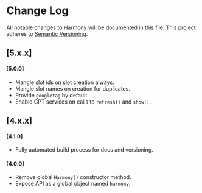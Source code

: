 # Change Log
All notable changes to Harmony will be documented in this file.
This project adheres to [Semantic Versioning](http://semver.org/).

## [5.x.x]
#### [5.0.0]
- Mangle slot ids on slot creation always.
- Mangle slot names on creation for duplicates.
- Provide `googletag` by default.
- Enable GPT services on calls to `refresh()` and `show()`.

## [4.x.x]
#### [4.1.0]
- Fully automated build process for docs and versioning.

#### [4.0.0]
- Remove global `Harmony()` constructor method.
- Expose API as a global object named `harmony`.
